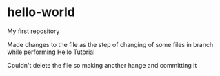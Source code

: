 # hello-world
My first repository

Made changes to the file as the step of changing of some files in branch while performing Hello Tutorial

Couldn't delete the file so making another hange and committing it
